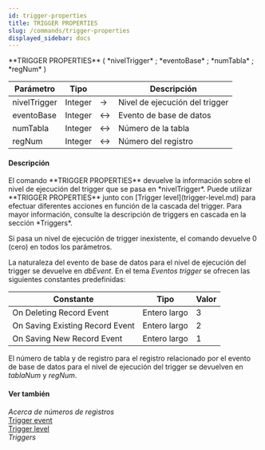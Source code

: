 ```yaml
---
id: trigger-properties
title: TRIGGER PROPERTIES
slug: /commands/trigger-properties
displayed_sidebar: docs
---
```


<!--REF #_command_.TRIGGER PROPERTIES.Syntax-->**TRIGGER PROPERTIES** ( *nivelTrigger* ; *eventoBase* ; *numTabla* ; *regNum* )<!-- END REF-->
<!--REF #_command_.TRIGGER PROPERTIES.Params-->
| Parámetro | Tipo |  | Descripción |
| --- | --- | --- | --- |
| nivelTrigger | Integer | &srarr; | Nivel de ejecución del trigger |
| eventoBase | Integer | &harr; | Evento de base de datos |
| numTabla | Integer | &harr; | Número de la tabla |
| regNum | Integer | &harr; | Número del registro |

<!-- END REF-->

#### Descripción 

<!--REF #_command_.TRIGGER PROPERTIES.Summary-->El comando **TRIGGER PROPERTIES** devuelve la información sobre el nivel de ejecución del trigger que se pasa en *nivelTrigger*.<!-- END REF--> Puede utilizar **TRIGGER PROPERTIES** junto con [Trigger level](trigger-level.md) para efectuar diferentes acciones en función de la cascada del trigger. Para mayor información, consulte la descripción de triggers en cascada en la sección *Triggers*.

Si pasa un nivel de ejecución de trigger inexistente, el comando devuelve 0 (cero) en todos los parámetros.

La naturaleza del evento de base de datos para el nivel de ejecución del trigger se devuelve en *dbEvent*. En el tema *Eventos trigger* se ofrecen las siguientes constantes predefinidas:

| Constante                       | Tipo         | Valor |
| ------------------------------- | ------------ | ----- |
| On Deleting Record Event        | Entero largo | 3     |
| On Saving Existing Record Event | Entero largo | 2     |
| On Saving New Record Event      | Entero largo | 1     |

El número de tabla y de registro para el registro relacionado por el evento de base de datos para el nivel de ejecución del trigger se devuelven en *tablaNum* y *regNum*.

#### Ver también 

*Acerca de números de registros*  
[Trigger event](trigger-event.md)  
[Trigger level](trigger-level.md)  
*Triggers*  
